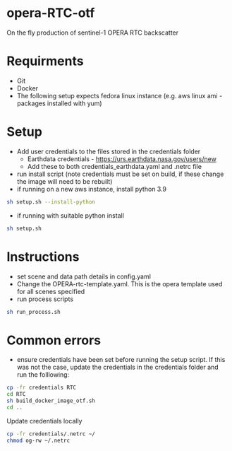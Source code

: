 # opera-RTC-otf
On the fly production of sentinel-1 OPERA RTC backscatter 

# Requirments
- Git
- Docker
- The following setup expects fedora linux instance (e.g. aws linux ami - packages installed with yum)

# Setup
- Add user credentials to the files stored in the credentials folder
    - Earthdata credentials - https://urs.earthdata.nasa.gov/users/new
    - Add these to both credentials_earthdata.yaml and .netrc file
- run install script (note credentials must be set on build, if these change the image will need to be rebuilt)
- if running on a new aws instance, install python 3.9
```bash
sh setup.sh --install-python
```
- if running with suitable python install
```bash
sh setup.sh 
```


# Instructions
- set scene and data path details in config.yaml
- Change the OPERA-rtc-template.yaml. This is the opera template used for all scenes specified
- run process scripts
```bash
sh run_process.sh
```

# Common errors
- ensure credentials have been set before running the setup script. If this was not the case, update the credentials in the credentials folder and run the folllowing:
```bash
cp -fr credentials RTC
cd RTC
sh build_docker_image_otf.sh
cd ..
```
Update credentials locally
```bash
cp -fr credentials/.netrc ~/
chmod og-rw ~/.netrc
```
